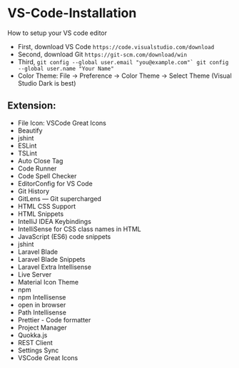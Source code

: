 # VS-Code-Installation
How to setup your VS code editor 

* First, download VS Code `https://code.visualstudio.com/download`
* Second, download Git `https://git-scm.com/download/win`
* Third,
   ```git config --global user.email "you@example.com"`
   git config --global user.name "Your Name"```
* Color Theme: File -> Preference -> Color Theme -> Select Theme (Visual Studio Dark is best)

## Extension:
* File Icon: VSCode Great Icons
* Beautify
* jshint
* ESLint
* TSLint 
* Auto Close Tag
* Code Runner
* Code Spell Checker
* EditorConfig for VS Code
* Git History
* GitLens — Git supercharged
* HTML CSS Support
* HTML Snippets
* IntelliJ IDEA Keybindings
* IntelliSense for CSS class names in HTML
* JavaScript (ES6) code snippets
* jshint
* Laravel Blade
* Laravel Blade Snippets
* Laravel Extra Intellisense
* Live Server
* Material Icon Theme
* npm
* npm Intellisense
* open in browser
* Path Intellisense
* Prettier - Code formatter
* Project Manager
* Quokka.js
* REST Client
* Settings Sync
* VSCode Great Icons






